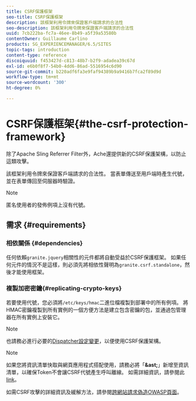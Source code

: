 ```yaml
---
title: CSRF保護框架
seo-title: CSRF保護框架
description: 該框架利用令牌來保證客戶端請求的合法性
seo-description: 該框架利用令牌來保證客戶端請求的合法性
uuid: 7cb222ba-fc7a-46ee-8b49-a5f39a53580b
contentOwner: Guillaume Carlino
products: SG_EXPERIENCEMANAGER/6.5/SITES
topic-tags: introduction
content-type: reference
discoiquuid: f453427d-c813-48b7-b2f9-adadea39c67d
exl-id: e6b0f8f7-54b0-4dd6-86ad-5516954c6d90
source-git-commit: b220adf6fa3e9faf94389b9a9416b7fca2f89d9d
workflow-type: tm+mt
source-wordcount: '300'
ht-degree: 0%

---
```


# CSRF保護框架{#the-csrf-protection-framework}

除了Apache Sling Referrer Filter外，Ache還提供新的CSRF保護架構，以防止這類攻擊。

該框架利用令牌來保證客戶端請求的合法性。 當表單傳送至用戶端時產生代號，並在表單傳回至伺服器時驗證。

>[!NOTE]
>
>匿名使用者的發佈例項上沒有代號。

## 需求 {#requirements}

### 相依關係 {#dependencies}

任何依賴`granite.jquery`相關性的元件都將自動受益於CSRF保護框架。 如果任何元件的情況不是這樣，則必須先將相依性聲明為`granite.csrf.standalone`，然後才能使用框架。

### 複製加密密鑰{#replicating-crypto-keys}

若要使用代號，您必須將`/etc/keys/hmac`二進位檔複製到部署中的所有例項。 將HMAC密鑰複製到所有實例的一個方便方法是建立包含密鑰的包，並通過包管理器在所有實例上安裝它。

>[!NOTE]
>
>也請務必進行必要的[Dispatcher設定變更](https://helpx.adobe.com/experience-manager/dispatcher/user-guide.html)，以便使用CSRF保護架構。

>[!NOTE]
>
>如果您將資訊清單快取與網頁應用程式搭配使用，請務必將「**&amp;ast;**」新增至資訊清單，以確保Token不會讓CSRF代號產生呼叫離線。 如需詳細資訊，請參閱此[link](https://www.w3.org/TR/offline-webapps/)。
>
>如需CSRF攻擊的詳細資訊及緩解方法，請參閱[跨網站請求偽造OWASP頁面](https://owasp.org/www-community/attacks/csrf)。
